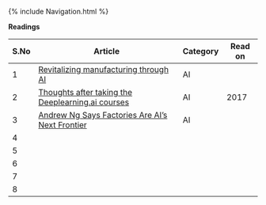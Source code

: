 {% include Navigation.html %}


**Readings**

S.No | Article | Category | Read on
------------ | ------------ | ------------ | ------------
1 | [Revitalizing manufacturing through AI](https://medium.com/@andrewng/revitalizing-manufacturing-through-ai-a9ad32e07814) | AI |
2 | [Thoughts after taking the Deeplearning.ai courses](https://towardsdatascience.com/thoughts-after-taking-the-deeplearning-ai-courses-8568f132153)| AI | 2017
3 | [Andrew Ng Says Factories Are AI’s Next Frontier](https://www.technologyreview.com/s/609770/andrew-ng-says-factories-are-ais-next-frontier/)| AI | 
4 | []()| | 
5 | []()| | 
6 | []()| | 
7 | []()| | 
8 | []()| | 

